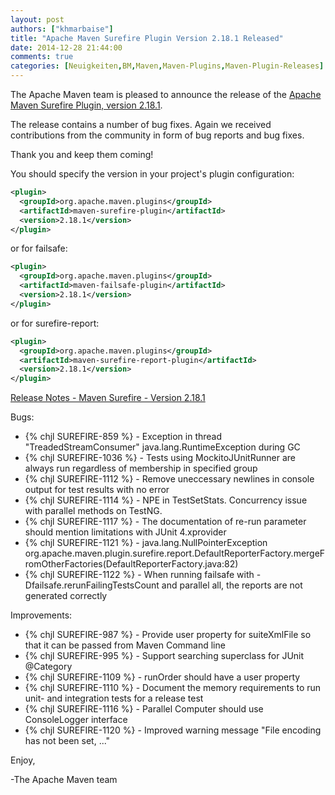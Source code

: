 ```yaml
---
layout: post
authors: ["khmarbaise"]
title: "Apache Maven Surefire Plugin Version 2.18.1 Released"
date: 2014-12-28 21:44:00
comments: true
categories: [Neuigkeiten,BM,Maven,Maven-Plugins,Maven-Plugin-Releases]
---
```

The Apache Maven team is pleased to announce the release of the 
[Apache Maven Surefire Plugin, version 2.18.1](https://maven.apache.org/plugins/maven-surefire-plugin/).

The release contains a number of bug fixes.
Again we received contributions from the community in form of bug reports
and bug fixes.

Thank you and keep them coming!


You should specify the version in your project's plugin configuration:

``` xml
<plugin>
  <groupId>org.apache.maven.plugins</groupId>
  <artifactId>maven-surefire-plugin</artifactId>
  <version>2.18.1</version>
</plugin>
```

or for failsafe:

``` xml
<plugin>
  <groupId>org.apache.maven.plugins</groupId>
  <artifactId>maven-failsafe-plugin</artifactId>
  <version>2.18.1</version>
</plugin>
```

or for surefire-report:

``` xml
<plugin>
  <groupId>org.apache.maven.plugins</groupId>
  <artifactId>maven-surefire-report-plugin</artifactId>
  <version>2.18.1</version>
</plugin>
```


<!-- more -->

[Release Notes - Maven Surefire - Version 2.18.1](http://jira.codehaus.org/secure/ReleaseNote.jspa?projectId=10541&version=20814)

Bugs:

 * {% chjl SUREFIRE-859 %} - Exception in thread "TreadedStreamConsumer" java.lang.RuntimeException during GC
 * {% chjl SUREFIRE-1036 %} - Tests using MockitoJUnitRunner are always run regardless of membership in specified group
 * {% chjl SUREFIRE-1112 %} - Remove uneccessary newlines in console output for test results with no error
 * {% chjl SUREFIRE-1114 %} - NPE in TestSetStats. Concurrency issue with parallel methods on TestNG.
 * {% chjl SUREFIRE-1117 %} - The documentation of re-run parameter should mention limitations with JUnit 4.xprovider
 * {% chjl SUREFIRE-1121 %} - java.lang.NullPointerException org.apache.maven.plugin.surefire.report.DefaultReporterFactory.mergeFromOtherFactories(DefaultReporterFactory.java:82)
 * {% chjl SUREFIRE-1122 %} - When running failsafe with -Dfailsafe.rerunFailingTestsCount and parallel all, the reports are not
generated correctly

Improvements:

 * {% chjl SUREFIRE-987 %} - Provide user property for suiteXmlFile so that it can be passed from Maven Command line
 * {% chjl SUREFIRE-995 %} - Support searching superclass for JUnit @Category
 * {% chjl SUREFIRE-1109 %} - runOrder should have a user property
 * {% chjl SUREFIRE-1110 %} - Document the memory requirements to run unit- and integration tests for a release test
 * {% chjl SUREFIRE-1116 %} - Parallel Computer should use ConsoleLogger interface
 * {% chjl SUREFIRE-1120 %} - Improved warning message "File encoding has not been set, ..."

Enjoy,

-The Apache Maven team

